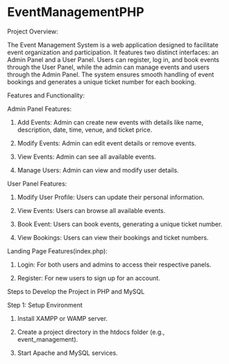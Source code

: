 # EventManagementPHP
Project Overview: 

The Event Management System is a web application designed to facilitate event organization and participation. It features two distinct interfaces: an Admin Panel and a User Panel. Users can register, log in, and book events through the User Panel, while the admin can manage events and users through the Admin Panel. The system ensures smooth handling of event bookings and generates a unique ticket number for each booking.

Features and Functionality:

Admin Panel Features:

1.  Add Events: Admin can create new events with details like name, description, date, time, venue, and ticket price.

2.  Modify Events: Admin can edit event details or remove events.

3.  View Events: Admin can see all available events.

4.  Manage Users: Admin can view and modify user details.

User Panel Features:

1.  Modify User Profile: Users can update their personal information.

2.  View Events: Users can browse all available events.

3.  Book Event: Users can book events, generating a unique ticket number.

4.  View Bookings: Users can view their bookings and ticket numbers.

Landing Page Features(index.php):

1.  Login: For both users and admins to access their respective panels.

2.  Register: For new users to sign up for an account.

Steps to Develop the Project in PHP and MySQL

Step 1: Setup Environment

1.  Install XAMPP or WAMP server.

2.  Create a project directory in the htdocs folder (e.g., event_management).

3.  Start Apache and MySQL services.

